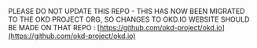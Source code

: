 PLEASE DO NOT UPDATE THIS REPO - THIS HAS NOW BEEN MIGRATED TO THE OKD PROJECT ORG, SO CHANGES TO OKD.IO WEBSITE SHOULD BE MADE ON THAT REPO : [https://github.com/okd-project/okd.io](https://github.com/okd-project/okd.io)
